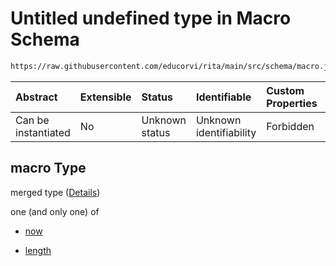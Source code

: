 # Untitled undefined type in Macro Schema

```txt
https://raw.githubusercontent.com/educorvi/rita/main/src/schema/macro.json#/properties/macro
```



| Abstract            | Extensible | Status         | Identifiable            | Custom Properties | Additional Properties | Access Restrictions | Defined In                                                         |
| :------------------ | :--------- | :------------- | :---------------------- | :---------------- | :-------------------- | :------------------ | :----------------------------------------------------------------- |
| Can be instantiated | No         | Unknown status | Unknown identifiability | Forbidden         | Allowed               | none                | [macro.json\*](../../src/schema/macro.json "open original schema") |

## macro Type

merged type ([Details](macro-properties-macro.md))

one (and only one) of

*   [now](macro-properties-macro-oneof-now.md "check type definition")

*   [length](macro-properties-macro-oneof-length.md "check type definition")
